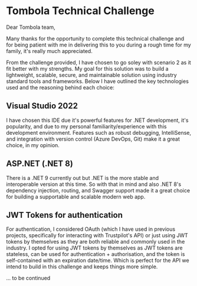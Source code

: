 # Tombola Technical Challenge

Dear Tombola team,

Many thanks for the opportunity to complete this technical challenge and for being patient with me in delivering this to you during a rough time for my family, it's really much appreciated.

From the challenge provided, I have chosen to go soley with scenario 2 as it fit better with my strengths. My goal for this solution was to build a lightweight, scalable, secure, and maintainable solution using industry standard tools and frameworks. Below I have outlined the key technologies used and the reasoning behind each choice:

## Visual Studio 2022
I have chosen this IDE due it's powerful features for .NET development, it's popularity, and due to my personal familiarity/experience with this development environment. Features such as robust debugging, IntelliSense, and integration with version control (Azure DevOps, Git) make it a great choice, in my opinion.

## ASP.NET (.NET 8)
There is a .NET 9 currently out but .NET is the more stable and interoperable version at this time. So with that in mind and also .NET 8's dependency injection, routing, and Swagger support made it a great choice for building a supportable and scalable modern web app.

## JWT Tokens for authentication
For authentication, I considered OAuth (which I have used in previous projects, specifically for interacting with Trustpilot's API) or just using JWT tokens by themselves as they are both reliable and commonly used in the industry. I opted for using JWT tokens by themselves as JWT tokens are stateless, can be used for authentication + authorisation, and the token is self-contained with an expiration date/time. Which is perfect for the API we intend to build in this challenge and keeps things more simple.

… to be continued
